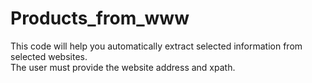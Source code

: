 # Products_from_www

This code will help you automatically extract selected information from selected websites.<br/>
The user must provide the website address and xpath.
